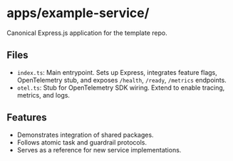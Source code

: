 # apps/example-service/

Canonical Express.js application for the template repo.

## Files
- `index.ts`: Main entrypoint. Sets up Express, integrates feature flags, OpenTelemetry stub, and exposes `/health`, `/ready`, `/metrics` endpoints.
- `otel.ts`: Stub for OpenTelemetry SDK wiring. Extend to enable tracing, metrics, and logs.

## Features
- Demonstrates integration of shared packages.
- Follows atomic task and guardrail protocols.
- Serves as a reference for new service implementations.
